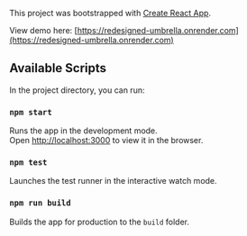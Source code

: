 This project was bootstrapped with [Create React App](https://github.com/facebook/create-react-app).

View demo here: [https://redesigned-umbrella.onrender.com](https://redesigned-umbrella.onrender.com)

## Available Scripts

In the project directory, you can run:

### `npm start`

Runs the app in the development mode.\
Open [http://localhost:3000](http://localhost:3000) to view it in the browser.

### `npm test`

Launches the test runner in the interactive watch mode.

### `npm run build`

Builds the app for production to the `build` folder.
